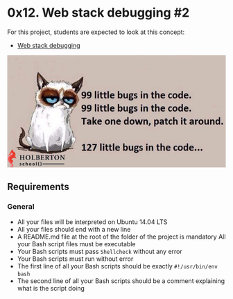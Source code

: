 # 0x12. Web stack debugging #2

For this project, students are expected to look at this concept:

- [Web stack debugging](https://intranet.hbtn.io/concepts/68)

![imagen](https://github.com/Cristhian-Carbonell/holberton-system_engineering-devops/blob/master/0x12-web_stack_debugging_2/imagen/99holberton.jpg?raw=true)

## Requirements
### General
- All your files will be interpreted on Ubuntu 14.04 LTS
- All your files should end with a new line
- A README.md file at the root of the folder of the project is mandatory
All your Bash script files must be executable
- Your Bash scripts must pass ```Shellcheck``` without any error
- Your Bash scripts must run without error
- The first line of all your Bash scripts should be exactly ```#!/usr/bin/env bash```
- The second line of all your Bash scripts should be a comment explaining what is the script doing